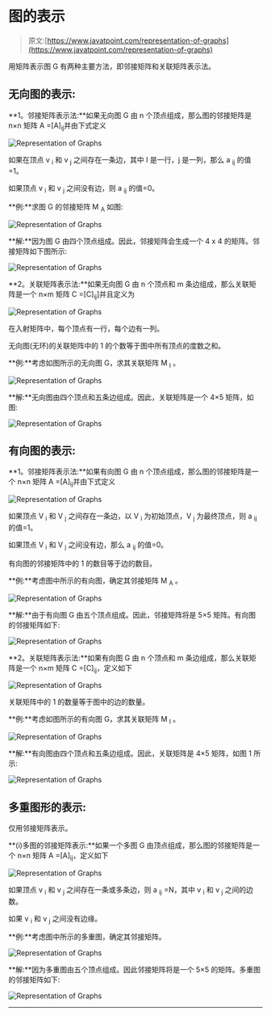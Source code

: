 # 图的表示

> 原文:[https://www.javatpoint.com/representation-of-graphs](https://www.javatpoint.com/representation-of-graphs)

用矩阵表示图 G 有两种主要方法，即邻接矩阵和关联矩阵表示法。

## 无向图的表示:

**1。邻接矩阵表示法:**如果无向图 G 由 n 个顶点组成，那么图的邻接矩阵是 n×n 矩阵 A =[A]<sub>ij</sub>并由下式定义

![Representation of Graphs](../Images/680f2d18e89865babe30998edd28ff53.png)

如果在顶点 v <sub>i</sub> 和 v <sub>j</sub> 之间存在一条边，其中 I 是一行，j 是一列，那么 a <sub>ij</sub> 的值=1。

如果顶点 v <sub>i</sub> 和 v <sub>j</sub> 之间没有边，则 a <sub>ij</sub> 的值=0。

**例:**求图 G 的邻接矩阵 M <sub>A</sub> 如图:

![Representation of Graphs](../Images/3432e2a1aa3f448adce3680570da82fb.png)

**解:**因为图 G 由四个顶点组成。因此，邻接矩阵会生成一个 4 x 4 的矩阵。邻接矩阵如下图所示:

![Representation of Graphs](../Images/0fa1d79de1b0120de47fd119b122e98e.png)

**2。关联矩阵表示法:**如果无向图 G 由 n 个顶点和 m 条边组成，那么关联矩阵是一个 n×m 矩阵 C =[C]<sub>ij</sub>]并且定义为

![Representation of Graphs](../Images/e7c49890f422536f4e9cd99dcdc64cad.png)

在入射矩阵中，每个顶点有一行，每个边有一列。

无向图(无环)的关联矩阵中的 1 的个数等于图中所有顶点的度数之和。

**例:**考虑如图所示的无向图 G，求其关联矩阵 M <sub>I</sub> 。

![Representation of Graphs](../Images/254baac0370d4914e5a9bed381e49f46.png)

**解:**无向图由四个顶点和五条边组成。因此，关联矩阵是一个 4×5 矩阵，如图:

![Representation of Graphs](../Images/7cadde4360e309f2a4867fe923a906bd.png)

## 有向图的表示:

**1。邻接矩阵表示法:**如果有向图 G 由 n 个顶点组成，那么图的邻接矩阵是一个 n×n 矩阵 A =[A]<sub>ij</sub>并由下式定义

![Representation of Graphs](../Images/962cdcd051ffb7537fa076318df9ce99.png)

如果顶点 V <sub>i</sub> 和 V <sub>j</sub> 之间存在一条边，以 V <sub>i</sub> 为初始顶点，V <sub>j</sub> 为最终顶点，则 a <sub>ij</sub> 的值=1。

如果顶点 V <sub>i</sub> 和 V <sub>j</sub> 之间没有边，那么 a <sub>ij</sub> 的值=0。

有向图的邻接矩阵中的 1 的数目等于边的数目。

**例:**考虑图中所示的有向图，确定其邻接矩阵 M <sub>A</sub> 。

![Representation of Graphs](../Images/2f9498262b2ce1f618dde3e50fd8f3f8.png)

**解:**由于有向图 G 由五个顶点组成。因此，邻接矩阵将是 5×5 矩阵。有向图的邻接矩阵如下:

![Representation of Graphs](../Images/fdc251556ed449ab91484d695cb0ae32.png)

**2。关联矩阵表示法:**如果有向图 G 由 n 个顶点和 m 条边组成，那么关联矩阵是一个 n×m 矩阵 C =[C]<sub>ij</sub>，定义如下

![Representation of Graphs](../Images/b9ad33747c2caaa4ffd9d4bf1aa4093f.png)

关联矩阵中的 1 的数量等于图中的边的数量。

**例:**考虑如图所示的有向图 G，求其关联矩阵 M <sub>I</sub> 。

![Representation of Graphs](../Images/ed9d0aef1000a43cfd19231cbd3d2569.png)

**解:**有向图由四个顶点和五条边组成。因此，关联矩阵是 4×5 矩阵，如图 1 所示:

![Representation of Graphs](../Images/e775019e5717d3e9ec4addc57547420e.png)

## 多重图形的表示:

仅用邻接矩阵表示。

**(i)多图的邻接矩阵表示:**如果一个多图 G 由顶点组成，那么图的邻接矩阵是一个 n×n 矩阵 A =[A]<sub>ij</sub>，定义如下

![Representation of Graphs](../Images/cf7f2c56285072c6b49bf1a7310ee2fb.png)

如果顶点 v <sub>i</sub> 和 v <sub>j</sub> 之间存在一条或多条边，则 a <sub>ij</sub> =N，其中 v <sub>i</sub> 和 v <sub>j</sub> 之间的边数。

如果 v <sub>i</sub> 和 v <sub>j</sub> 之间没有边缘。

**例:**考虑图中所示的多重图，确定其邻接矩阵。

![Representation of Graphs](../Images/7420529da69448cc6b48c85f72ba5d92.png)

**解:**因为多重图由五个顶点组成。因此邻接矩阵将是一个 5×5 的矩阵。多重图的邻接矩阵如下:

![Representation of Graphs](../Images/5a1820298ff61c685f0157674db62dd4.png)

* * *